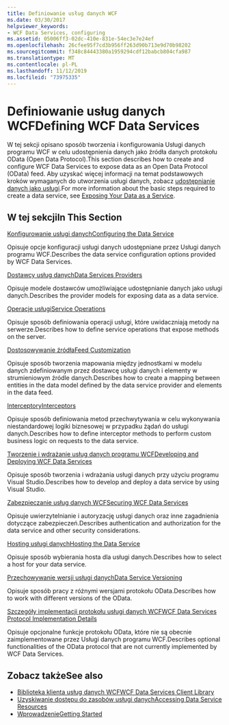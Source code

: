 ```yaml
---
title: Definiowanie usług danych WCF
ms.date: 03/30/2017
helpviewer_keywords:
- WCF Data Services, configuring
ms.assetid: 05006ff3-02dc-410e-831e-54ec3e7e24ef
ms.openlocfilehash: 26cfee95f7cd3b956ff263d90b713e9d70b98202
ms.sourcegitcommit: f348c84443380a1959294cdf12babcb804cfa987
ms.translationtype: MT
ms.contentlocale: pl-PL
ms.lasthandoff: 11/12/2019
ms.locfileid: "73975335"
---
```

# <a name="defining-wcf-data-services"></a><span data-ttu-id="41ce5-102">Definiowanie usług danych WCF</span><span class="sxs-lookup"><span data-stu-id="41ce5-102">Defining WCF Data Services</span></span>

<span data-ttu-id="41ce5-103">W tej sekcji opisano sposób tworzenia i konfigurowania Usługi danych programu WCF w celu udostępnienia danych jako źródła danych protokołu OData (Open Data Protocol).</span><span class="sxs-lookup"><span data-stu-id="41ce5-103">This section describes how to create and configure WCF Data Services to expose data as an Open Data Protocol (OData) feed.</span></span> <span data-ttu-id="41ce5-104">Aby uzyskać więcej informacji na temat podstawowych kroków wymaganych do utworzenia usługi danych, zobacz [udostępnianie danych jako usługi](exposing-your-data-as-a-service-wcf-data-services.md).</span><span class="sxs-lookup"><span data-stu-id="41ce5-104">For more information about the basic steps required to create a data service, see [Exposing Your Data as a Service](exposing-your-data-as-a-service-wcf-data-services.md).</span></span>

## <a name="in-this-section"></a><span data-ttu-id="41ce5-105">W tej sekcji</span><span class="sxs-lookup"><span data-stu-id="41ce5-105">In This Section</span></span>

 [<span data-ttu-id="41ce5-106">Konfigurowanie usługi danych</span><span class="sxs-lookup"><span data-stu-id="41ce5-106">Configuring the Data Service</span></span>](configuring-the-data-service-wcf-data-services.md)

 <span data-ttu-id="41ce5-107">Opisuje opcje konfiguracji usługi danych udostępniane przez Usługi danych programu WCF.</span><span class="sxs-lookup"><span data-stu-id="41ce5-107">Describes the data service configuration options provided by WCF Data Services.</span></span>

 [<span data-ttu-id="41ce5-108">Dostawcy usług danych</span><span class="sxs-lookup"><span data-stu-id="41ce5-108">Data Services Providers</span></span>](data-services-providers-wcf-data-services.md)

 <span data-ttu-id="41ce5-109">Opisuje modele dostawców umożliwiające udostępnianie danych jako usługi danych.</span><span class="sxs-lookup"><span data-stu-id="41ce5-109">Describes the provider models for exposing data as a data service.</span></span>

 [<span data-ttu-id="41ce5-110">Operacje usługi</span><span class="sxs-lookup"><span data-stu-id="41ce5-110">Service Operations</span></span>](service-operations-wcf-data-services.md)

 <span data-ttu-id="41ce5-111">Opisuje sposób definiowania operacji usługi, które uwidaczniają metody na serwerze.</span><span class="sxs-lookup"><span data-stu-id="41ce5-111">Describes how to define service operations that expose methods on the server.</span></span>

 [<span data-ttu-id="41ce5-112">Dostosowywanie źródła</span><span class="sxs-lookup"><span data-stu-id="41ce5-112">Feed Customization</span></span>](feed-customization-wcf-data-services.md)

 <span data-ttu-id="41ce5-113">Opisuje sposób tworzenia mapowania między jednostkami w modelu danych zdefiniowanym przez dostawcę usługi danych i elementy w strumieniowym źródle danych.</span><span class="sxs-lookup"><span data-stu-id="41ce5-113">Describes how to create a mapping between entities in the data model defined by the data service provider and elements in the data feed.</span></span>

 [<span data-ttu-id="41ce5-114">Interceptory</span><span class="sxs-lookup"><span data-stu-id="41ce5-114">Interceptors</span></span>](interceptors-wcf-data-services.md)

 <span data-ttu-id="41ce5-115">Opisuje sposób definiowania metod przechwytywania w celu wykonywania niestandardowej logiki biznesowej w przypadku żądań do usługi danych.</span><span class="sxs-lookup"><span data-stu-id="41ce5-115">Describes how to define interceptor methods to perform custom business logic on requests to the data service.</span></span>

 [<span data-ttu-id="41ce5-116">Tworzenie i wdrażanie usług danych programu WCF</span><span class="sxs-lookup"><span data-stu-id="41ce5-116">Developing and Deploying WCF Data Services</span></span>](developing-and-deploying-wcf-data-services.md)

 <span data-ttu-id="41ce5-117">Opisuje sposób tworzenia i wdrażania usługi danych przy użyciu programu Visual Studio.</span><span class="sxs-lookup"><span data-stu-id="41ce5-117">Describes how to develop and deploy a data service by using Visual Studio.</span></span>

 [<span data-ttu-id="41ce5-118">Zabezpieczanie usług danych WCF</span><span class="sxs-lookup"><span data-stu-id="41ce5-118">Securing WCF Data Services</span></span>](securing-wcf-data-services.md)

 <span data-ttu-id="41ce5-119">Opisuje uwierzytelnianie i autoryzację usługi danych oraz inne zagadnienia dotyczące zabezpieczeń.</span><span class="sxs-lookup"><span data-stu-id="41ce5-119">Describes authentication and authorization for the data service and other security considerations.</span></span>

 [<span data-ttu-id="41ce5-120">Hosting usługi danych</span><span class="sxs-lookup"><span data-stu-id="41ce5-120">Hosting the Data Service</span></span>](hosting-the-data-service-wcf-data-services.md)

 <span data-ttu-id="41ce5-121">Opisuje sposób wybierania hosta dla usługi danych.</span><span class="sxs-lookup"><span data-stu-id="41ce5-121">Describes how to select a host for your data service.</span></span>

 [<span data-ttu-id="41ce5-122">Przechowywanie wersji usługi danych</span><span class="sxs-lookup"><span data-stu-id="41ce5-122">Data Service Versioning</span></span>](data-service-versioning-wcf-data-services.md)

 <span data-ttu-id="41ce5-123">Opisuje sposób pracy z różnymi wersjami protokołu OData.</span><span class="sxs-lookup"><span data-stu-id="41ce5-123">Describes how to work with different versions of the OData.</span></span>

 [<span data-ttu-id="41ce5-124">Szczegóły implementacji protokołu usługi danych WCF</span><span class="sxs-lookup"><span data-stu-id="41ce5-124">WCF Data Services Protocol Implementation Details</span></span>](wcf-data-services-protocol-implementation-details.md)

 <span data-ttu-id="41ce5-125">Opisuje opcjonalne funkcje protokołu OData, które nie są obecnie zaimplementowane przez Usługi danych programu WCF.</span><span class="sxs-lookup"><span data-stu-id="41ce5-125">Describes optional functionalities of the OData protocol that are not currently implemented by WCF Data Services.</span></span>

## <a name="see-also"></a><span data-ttu-id="41ce5-126">Zobacz także</span><span class="sxs-lookup"><span data-stu-id="41ce5-126">See also</span></span>

- [<span data-ttu-id="41ce5-127">Biblioteka klienta usług danych WCF</span><span class="sxs-lookup"><span data-stu-id="41ce5-127">WCF Data Services Client Library</span></span>](wcf-data-services-client-library.md)
- [<span data-ttu-id="41ce5-128">Uzyskiwanie dostępu do zasobów usługi danych</span><span class="sxs-lookup"><span data-stu-id="41ce5-128">Accessing Data Service Resources</span></span>](accessing-data-service-resources-wcf-data-services.md)
- [<span data-ttu-id="41ce5-129">Wprowadzenie</span><span class="sxs-lookup"><span data-stu-id="41ce5-129">Getting Started</span></span>](getting-started-with-wcf-data-services.md)
